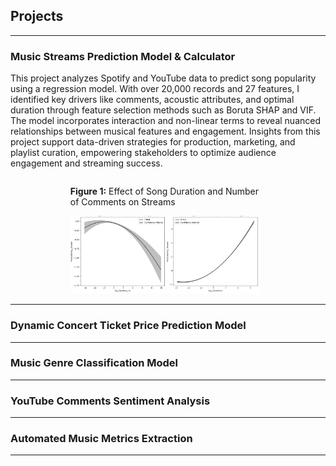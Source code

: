 ## Projects
-----
### Music Streams Prediction Model & Calculator

This project analyzes Spotify and YouTube data to predict song popularity using a regression model. With over 20,000 records and 27 features, I identified key drivers like comments, acoustic attributes, and optimal duration through feature selection methods such as Boruta SHAP and VIF. The model incorporates interaction and non-linear terms to reveal nuanced relationships between musical features and engagement. Insights from this project support data-driven strategies for production, marketing, and playlist curation, empowering stakeholders to optimize audience engagement and streaming success.

<div style="display: flex; justify-content: center; align-items: center; flex-wrap: nowrap;">
  <div style="width: 60%; padding-right: 10px;">
    <p><strong>Figure 1:</strong> Effect of Song Duration and Number of Comments on Streams</p>
    <img src="assets/Effect_plot.png" alt="Effects Plot" style="width: 100%; height: auto;"/>
  </div>
</div>

-----
### Dynamic Concert Ticket Price Prediction Model


-----
### Music Genre Classification Model
-----
### YouTube Comments Sentiment Analysis
-----
### Automated Music Metrics Extraction 
-----
